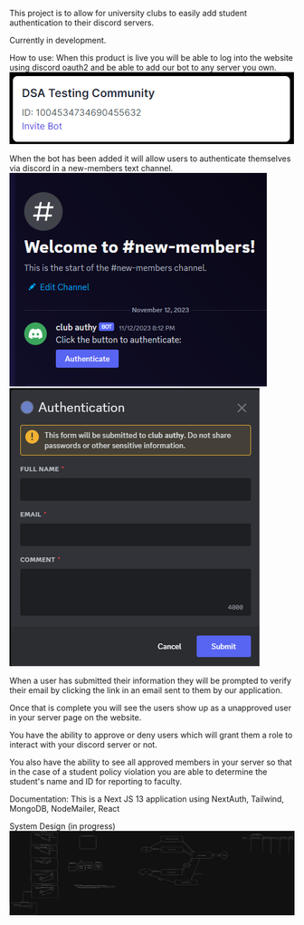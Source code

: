 This project is to allow for university clubs to easily add student authentication to their discord servers.

Currently in development.

How to use:
When this product is live you will be able to log into the website using discord oauth2 and be able to add our bot to any server you own.
![Alt text](image.png)

When the bot has been added it will allow users to authenticate themselves via discord in a new-members text channel.
![Alt text](image-1.png)
![Alt text](image-2.png)

When a user has submitted their information they will be prompted to verify their email by clicking the link in an email sent to them by our application.

Once that is complete you will see the users show up as a unapproved user in your server page on the website.

You have the ability to approve or deny users which will grant them a role to interact with your discord server or not. 

You also have the ability to see all approved members in your server so that in the case of a student policy violation you are able to determine the student's name and ID for reporting to faculty.

Documentation:
This is a Next JS 13 application using NextAuth, Tailwind, MongoDB, NodeMailer, React

System Design (in progress)
![Alt text](<11-14-23 sys design.png>)